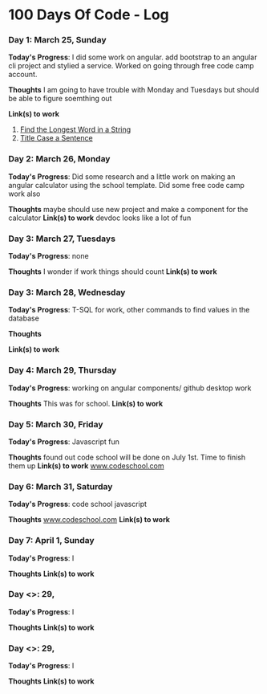 # 100 Days Of Code - Log

### Day 1: March 25, Sunday

**Today's Progress**: I did some work on angular. add bootstrap to an angular cli project and stylied a service. Worked on going through free code camp account.

**Thoughts** I am going to have trouble with Monday and Tuesdays but should be able to figure soemthing out

**Link(s) to work**
1. [Find the Longest Word in a String](https://www.freecodecamp.com/challenges/find-the-longest-word-in-a-string)
2. [Title Case a Sentence](https://www.freecodecamp.com/challenges/title-case-a-sentence)

### Day 2: March 26, Monday

**Today's Progress**: Did some research and a little work on making an angular calculator using the school template. Did some free code camp work also

**Thoughts**
maybe should use new project and make a component for the calculator 
**Link(s) to work**
devdoc looks like a lot of fun

### Day 3: March 27, Tuesdays

**Today's Progress**: none

**Thoughts** 
I wonder if work things should count
**Link(s) to work**


### Day 3: March 28, Wednesday

**Today's Progress**: T-SQL for work, other commands to find values in the database

**Thoughts** 

**Link(s) to work**


### Day 4: March 29, Thursday

**Today's Progress**: working on angular components/ github desktop work

**Thoughts** 
This was for school.
**Link(s) to work**


### Day 5: March 30, Friday

**Today's Progress**: Javascript fun

**Thoughts** 
found out code school will be done on July 1st. Time to finish them up
**Link(s) to work**
www.codeschool.com

### Day 6: March 31, Saturday

**Today's Progress**: code school javascript

**Thoughts** 
www.codeschool.com
**Link(s) to work**

### Day 7: April 1, Sunday

**Today's Progress**: I

**Thoughts** 
**Link(s) to work**

### Day <>: <month> 29, <day>

**Today's Progress**: I

**Thoughts** 
**Link(s) to work**

### Day <>: <month> 29, <day>

**Today's Progress**: I

**Thoughts** 
**Link(s) to work**





